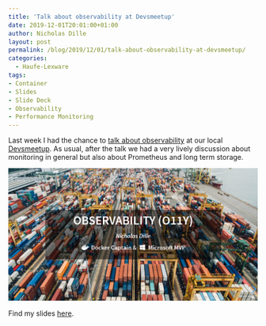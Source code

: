 ```yaml
---
title: 'Talk about observability at Devsmeetup'
date: 2019-12-01T20:01:00+01:00
author: Nicholas Dille
layout: post
permalink: /blog/2019/12/01/talk-about-observability-at-devsmeetup/
categories:
  - Haufe-Lexware
tags:
- Container
- Slides
- Slide Deck
- Observability
- Performance Monitoring
---
```


Last week I had the chance to [talk about observability](https://www.meetup.com/de-DE/Devsmeetup-Freiburg/events/vlftklyzpbkc/) at our local [Devsmeetup](https://www.meetup.com/de-DE/Devsmeetup-Freiburg/). As usual, after the talk we had a very lively discussion about monitoring in general but also about Prometheus and long term storage.

<img src="/media/2019/11/talk_devsmeetup.png" /><!-- .element: style="width: 80%" -->

<!--more-->

Find my slides [here](https://dille.name/slides/2019-11-27/DevsMeetup%20-%20o11y.html).